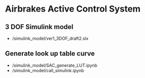 # Airbrakes Active Control System
## 3 DOF Simulink model
- /simulink_model/ver1_3DOF_draft2.slx

## Generate look up table curve
- /simulink_model/SAC_generate_LUT.ipynb
- /simulink_model/call_simulink.ipynb 


